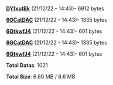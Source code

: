 [**DYfxutBk**](/data/DYfxutBk.txt) (21/12/22 - 14:43)- 6912 bytes

[**6GCatDAC**](/data/6GCatDAC.txt) (21/12/22 - 14:43)- 1335 bytes

[**6QtkwfJ4**](/data/6QtkwfJ4.txt) (21/12/22 - 14:43)- 601 bytes

[**6GCatDAC**](/data/6GCatDAC.txt) (21/12/22 - 14:43)- 1335 bytes

[**6QtkwfJ4**](/data/6QtkwfJ4.txt) (21/12/22 - 14:43)- 601 bytes

**Total Datas**: 1021

**Total Size**: 6.60 MB / 6.6 MB